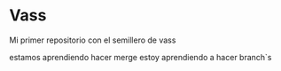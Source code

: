 # Vass

Mi primer repositorio con el semillero de vass

estamos aprendiendo hacer merge
estoy aprendiendo a hacer branch`s
